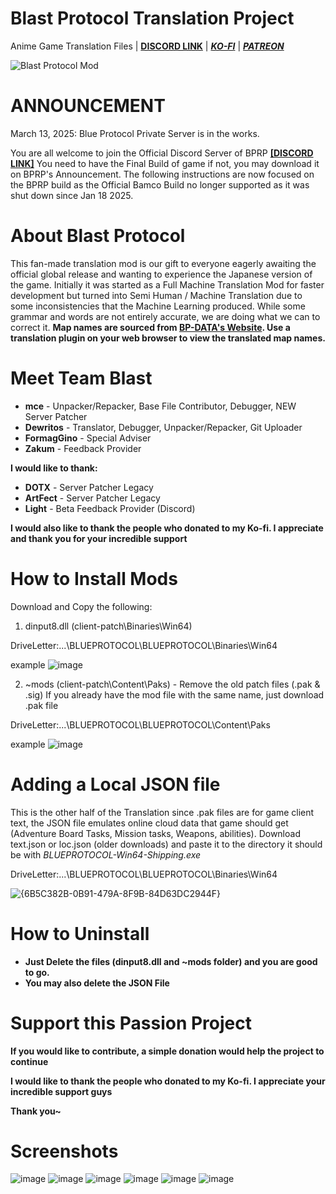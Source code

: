 # Blast Protocol Translation Project 
Anime Game Translation Files | **[DISCORD LINK](https://discord.gg/jdkams6jca)** | **_[KO-FI](https://ko-fi.com/mountaindewritos)_** | **_[PATREON](https://patreon.com/mtdewritos)_**

![Blast Protocol Mod](https://github.com/mountaindewritos/BPTranslateFiles/assets/66302821/45396439-4053-4aac-bd7c-8ddd3cacc3d6)

# **ANNOUNCEMENT**

March 13, 2025: Blue Protocol Private Server is in the works. 

You are all welcome to join the Official Discord Server of BPRP **[[DISCORD LINK]](https://discord.gg/apYAFfXHQN)**
You need to have the Final Build of game if not, you may download it on BPRP's Announcement. The following instructions are now focused on the BPRP build as the Official Bamco Build no longer supported as it was shut down since Jan 18 2025.

# About Blast Protocol
This fan-made translation mod is our gift to everyone eagerly awaiting the official global release and wanting to experience the Japanese version of the game. 
Initially it was started as a Full Machine Translation Mod for faster development but turned into Semi Human / Machine Translation due to some inconsistencies that the Machine Learning produced.
While some grammar and words are not entirely accurate, we are doing what we can to correct it.
**Map names are sourced from [BP-DATA's Website](bp-data.net). Use a translation plugin on your web browser to view the translated map names.**

# Meet Team Blast
- **mce** -  Unpacker/Repacker, Base File Contributor, Debugger, NEW Server Patcher
- **Dewritos** - Translator, Debugger, Unpacker/Repacker, Git Uploader
- **FormagGino** - Special Adviser
- **Zakum** - Feedback Provider

**I would like to thank:**
- **DOTX** - Server Patcher Legacy
- **ArtFect** - Server Patcher Legacy
- **Light** - Beta Feedback Provider (Discord)

**I would also like to thank the people who donated to my Ko-fi. I appreciate and thank you for your incredible support**

# How to Install Mods
Download and Copy the following:
1. dinput8.dll (client-patch\Binaries\Win64)

DriveLetter:\...\BLUEPROTOCOL\BLUEPROTOCOL\Binaries\Win64

example
![image](https://github.com/mountaindewritos/BPTranslateFiles/assets/66302821/6b2bf90a-e047-4179-a446-510a2f90bd80)

2. ~mods (client-patch\Content\Paks) - Remove the old patch files (.pak & .sig)
If you already have the mod file with the same name, just download .pak file

DriveLetter:\...\BLUEPROTOCOL\BLUEPROTOCOL\Content\Paks

example
![image](https://github.com/mountaindewritos/BPTranslateFiles/assets/66302821/ba0aa679-c18b-4330-90a6-1a5a8ea83d21)

<!--- 
# How to Use a Server Patcher
**There are two Server Patcher tools**
For users of the patcher tool, I recommend deleting any versions of the patcher downloaded before the latest update.
Open **README** on each ZIP for Instructions.

1. Server Patcher 2024 - A new patcher made by MCE. Follow the instructions carefully.
2. Server Patcher Legacy - A working patcher made by [ArtFect](https://github.com/ArtFect/BP-translate)

# How to Update Server Patcher Files

- <h2>**Server Patcher 2024 (This will also fix Certificate Error 102)**</h2>
1. Download text-ja_JP
2. Go to the _Version Folder_ inside Server Patcher Folder and delete all files except "mount"
![image](https://github.com/user-attachments/assets/2c63b33e-d524-4c8f-821e-6645fb9b37a3)
![image](https://github.com/user-attachments/assets/324b8420-3cfe-4d32-b2b2-7a7fe5e063e8)
3. Paste the file inside that folder
![image](https://github.com/user-attachments/assets/e1848805-f866-42ff-8511-87a6caeb5440)
![image](https://github.com/user-attachments/assets/40f44ecc-4a9a-4e64-935d-59df5b7a199e)

Fix Certificate Error 102 (Click the image to open youtube link)

[![Cetificate Error 102](https://img.youtube.com/vi/GZpSY8CICTw/0.jpg)](https://www.youtube.com/watch?v=GZpSY8CICTw)


- <h2>**Server Patcher Legacy**</h2>
1. Download loc.json
2. Paste the file to the Server Patcher Legacy Folder and overwrite
![image](https://github.com/user-attachments/assets/fe084d09-9a88-4b80-8f9c-edb3ca768e63)
--->

# Adding a Local JSON file
This is the other half of the Translation since .pak files are for game client text, the JSON file emulates online cloud data that game should get (Adventure Board Tasks, Mission tasks, Weapons, abilities).
Download text.json or loc.json (older downloads) and paste it to the directory it should be with _BLUEPROTOCOL-Win64-Shipping.exe_

DriveLetter:\...\BLUEPROTOCOL\BLUEPROTOCOL\Binaries\Win64

![{6B5C382B-0B91-479A-8F9B-84D63DC2944F}](https://github.com/user-attachments/assets/b812baf3-3642-4940-91f0-e4d4f3a4ce7d)


# How to Uninstall
 - **Just Delete the files (dinput8.dll and ~mods folder) and you are good to go.**
 - **You may also delete the JSON File**
<!--- - **Lastly delete the parameter inside the host file**

![image](https://github.com/user-attachments/assets/999a27c2-6c1d-4ed8-8a4f-b59adcb6480e) --->

<!---
# Tips to avoid getting BANNED
- **Mandatory to have a VPN connected to Japan**
  
  _Commercial VPNs such as NordVPN and ExpressVPN are not recommended, as they can sometimes be detected by BanNamco and result in an account ban._

- **Keep Software Updated**
  
  _Ensure any legitimate patches or updates are applied promptly to avoid compatibility issues._

- **Do not alter game files**
  
  _Manipulating game files goes against the game's terms of service. We provide patcher tools solely for translating text and not for manipulating stats. Any bans incurred as a result of your actions are your own responsibility._

- **Know your friends**

  _Trust only those whom you know, and do not accept friend requests from unfamiliar individuals. If they discover that you are an overseas player, you may be reported_

- **Respect other players**

  _Play fairly and respect those around you. Avoid using emojis or actions that may annoy others, and refrain from being rude._

- **Don't talk on chat**

  _A general rule: Don't speak any other language besides Japanese, your party or teammates may report you, potentially leading to a ban._

- **Not a fool proof system**

  _Use the patcher cautiously as it may be detected in the future; therefore, use it at your own risk._
--->
# Support this Passion Project 
**If you would like to contribute, a simple donation would help the project to continue**

**I would like to thank the people who donated to my Ko-fi. I appreciate your incredible support guys**

**Thank you~**


# Screenshots
![image](https://github.com/mountaindewritos/BPTranslateFiles/assets/66302821/724d60f2-da6b-4bd5-9836-43e1b14d2c95)
![image](https://github.com/mountaindewritos/BPTranslateFiles/assets/66302821/0ce4a14d-f47f-4955-bddf-dea5dca37473)
![image](https://github.com/mountaindewritos/BPTranslateFiles/assets/66302821/c72e0b93-e538-4ea3-84eb-85afd29784b1)
![image](https://github.com/mountaindewritos/BPTranslateFiles/assets/66302821/5a9fdb42-2bd0-4d60-8881-d378cb81212f)
![image](https://github.com/mountaindewritos/BPTranslateFiles/assets/66302821/d8e2c13e-c90d-46fb-ac10-c3d7dc410d87)
![image](https://github.com/mountaindewritos/BPTranslateFiles/assets/66302821/2cb287e3-c856-41bb-bf16-76488c953617)



